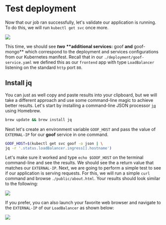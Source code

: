 # Test deployment

Now that our job ran successfully, let's validate our application is running. To do this, we will run `kubectl get svc` once more.

![](https://partner-workshop-assets.s3.us-east-2.amazonaws.com/kubectl\_get\_svc\_external-ip.gif)

This time, we should see _**two**_ **\*\*additional services:** goof **and** goof-mongo\*\* which correspond to the deployment and services configurations from our Kubernetes manifest. Recall that in our `./deployment/goof-service.yaml` we defined this as our `frontend` app with type `LoadBalancer` listening on the standard `http` port `80`.

## Install jq

You can just as well copy and paste results into your clipboard, but we will take a different approach and use some command-line magic to achieve better results. Let's start by installing a command-line JSON processor [`jq`](https://formulae.brew.sh/formula/jq) using Homebrew.

```bash
brew update && brew install jq
```

Next let's create an environment variable `GOOF_HOST` and pass the value of `EXTERNAL-IP` for our **goof** service in one command.

```bash
GOOF_HOST=$(kubectl get svc goof -o json | \
jq -r '.status.loadBalancer.ingress[].hostname')
```

Let's make sure it worked and type `echo $GOOF_HOST` on the terminal command-line and see the results. We should see the a return value that matches our `EXTERNAL-IP`. Next, we are going to perform a simple test to see if our application is serving requests. For this, we will run a simple `curl` command and browse `./public/about.html`. Your results should look similar to the following:

![](https://partner-workshop-assets.s3.us-east-2.amazonaws.com/goof\_curl\_about.gif)

If you prefer, you can also launch your favorite web browser and navigate to the `EXTERNAL-IP` of our `LoadBalancer` as shown below:

![](https://partner-workshop-assets.s3.us-east-2.amazonaws.com/circleci\_goof.png)
